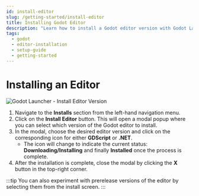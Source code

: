 ```yaml
---
id: install-editor
slug: /getting-started/install-editor
title: Installing Godot Editor
description: "Learn how to install a Godot editor version with Godot Launcher."
tags:
  - godot
  - editor-installation
  - setup-guide
  - getting-started
---
```


# Installing an Editor

![Godot Launcher - Install Editor Version](/img/launcher-install-editor-ui-anim.gif)

1. Navigate to the **Installs** section from the left-hand navigation menu.
2. Click on the **Install Editor** button. This will open a modal popup where you can select which version of the Godot editor to install.
3. In the modal, choose the desired editor version and click on the corresponding icon for either **GDScript** or **.NET**.
   - The icon will change to indicate the current status: **Downloading/Installing** and finally **Installed** once the process is complete.
4. After the installation is complete, close the modal by clicking the **X** button in the top-right corner.

:::tip
You can also experiment with prerelease versions of the editor by selecting them from the install screen.
:::
